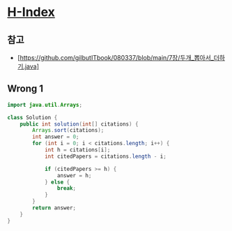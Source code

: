 # [H-Index](https://school.programmers.co.kr/learn/courses/30/lessons/42747)

## 참고

- [https://github.com/gilbutITbook/080337/blob/main/7장/두개_뽑아서_더하기.java]

## Wrong 1

```java
import java.util.Arrays;

class Solution {
    public int solution(int[] citations) {
        Arrays.sort(citations);
        int answer = 0;
        for (int i = 0; i < citations.length; i++) {
            int h = citations[i];
            int citedPapers = citations.length - i;

            if (citedPapers >= h) {
                answer = h;
            } else {
                break;
            }
        }
        return answer;
    }
}
```
